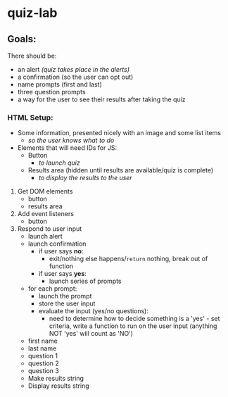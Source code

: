 # quiz-lab

## Goals:
There should be:
- an alert *(quiz takes place in the alerts)*
- a confirmation (so the user can opt out)
- name prompts (first and last)
- three question prompts
- a way for the user to see their results after taking the quiz

### HTML Setup:
- Some information, presented nicely with an image and some list items
	- *so the user knows what to do*
- Elements that will need IDs for JS:
	- Button
		- *to launch quiz*
	- Results area (hidden until results are available/quiz is complete)
		- *to display the results to the user*

1. Get DOM elements
	- button
	- results area
2. Add event listeners
	- button
3. Respond to user input
	- launch alert
	- launch confirmation
		- if user says **no**:
			- exit/nothing else happens/`return` nothing, break out of function
		- if user says **yes**:
			- launch series of prompts
	- for each prompt:
		- launch the prompt
		- store the user input
		- evaluate the input (yes/no questions):
			- need to determine how to decide something is a 'yes' - set criteria, write a function to run on the user input (anything NOT 'yes' will count as 'NO')
	- first name
	- last name
	- question 1
	- question 2
	- question 3
	- Make results string
	- Display results string
